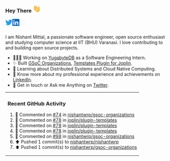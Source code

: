 ### Hey There <img src="./assets/wave.gif" width="25px">
<a href="http://urls.nishantwrp.com/github-to-twitter" target="_blank">
  <img align="left" alt="Nishant's Twitter" width="22px" src="./assets/twitter.svg" />
</a>
<a href="http://urls.nishantwrp.com/github-to-linkedin" target="_blank">
  <img align="left" alt="Nishant's LinkedIn" width="22px" src="./assets/linkedin.svg" />
</a>
<a href="http://urls.nishantwrp.com/github-to-site" target="_blank">
  <img align="left" alt="Nishant's Site" width="22px" src="./assets/globe.svg" />
</a>
<br /><br />

I am Nishant Mittal, a passionate software engineer, open source enthusiast and studying computer science at IIT (BHU) Varanasi. I love contributing to and building open source projects.

- 👨🏽‍💻 Working on [YugabyteDB](https://www.github.com/yugabyte) as a Software Engineering Intern.
- ✨ Built [GSoC Organizations](https://www.gsocorganizations.dev/), [Templates Plugin for Joplin](https://github.com/joplin/plugin-templates).
- 🌱 Learning about Distributed Systems and Cloud Native Computing.
- 🚀 Know more about my professional experience and achievements on [LinkedIn](http://urls.nishantwrp.com/github-to-linkedin).
- 💬 Get in touch or Ask me Anything on [Twitter](http://urls.nishantwrp.com/github-to-twitter).

<table><tr>
  
<td valign="top" width="100%">

### Recent GitHub Activity
<!--RECENT_ACTIVITY:start-->
1. 💬 Commented on [#74](https://github.com/nishantwrp/gsoc-organizations/issues/74#issuecomment-1710697803) in [nishantwrp/gsoc-organizations](https://github.com/nishantwrp/gsoc-organizations)<br>
2. 💬 Commented on [#78](https://github.com/joplin/plugin-templates/issues/78#issuecomment-1668052050) in [joplin/plugin-templates](https://github.com/joplin/plugin-templates)<br>
3. 💬 Commented on [#78](https://github.com/joplin/plugin-templates/issues/78#issuecomment-1666737708) in [joplin/plugin-templates](https://github.com/joplin/plugin-templates)<br>
4. 💬 Commented on [#78](https://github.com/joplin/plugin-templates/issues/78#issuecomment-1666590912) in [joplin/plugin-templates](https://github.com/joplin/plugin-templates)<br>
5. 💬 Commented on [#98](https://github.com/nishantwrp/gsoc-organizations/issues/98#issuecomment-1666536502) in [nishantwrp/gsoc-organizations](https://github.com/nishantwrp/gsoc-organizations)<br>
6. ⬆️ Pushed 1 commit(s) to [nishantwrp/nishantwrp](https://github.com/nishantwrp/nishantwrp)<br>
7. ⬆️ Pushed 1 commit(s) to [nishantwrp/gsoc-organizations](https://github.com/nishantwrp/gsoc-organizations)<br>
<!--RECENT_ACTIVITY:end-->

</td>
</tr></table>
